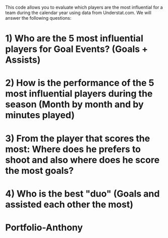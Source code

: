 This code allows you to evaluate which players are the most influential for a team during the calendar year using data from Understat.com.
We will answer the following questions:
# 1) Who are the 5 most influential players for Goal Events? (Goals + Assists)
# 2) How is the performance of the 5 most influential players during the season (Month by month and by minutes played)
# 3) From the player that scores the most: Where does he prefers to shoot and also where does he score the most goals?
# 4) Who is the best "duo" (Goals and assisted each other the most)

# Portfolio-Anthony
